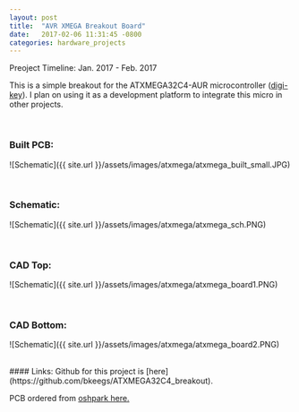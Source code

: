 ```yaml
---
layout: post
title:  "AVR XMEGA Breakout Board"
date:   2017-02-06 11:31:45 -0800
categories: hardware_projects
---
```


Preoject Timeline: Jan. 2017 - Feb. 2017

This is a simple breakout for the ATXMEGA32C4-AUR microcontroller ([digi-key](https://www.digikey.com/product-detail/en/microchip-technology/ATXMEGA32C4-AUR/ATXMEGA32C4-AURCT-ND/4119397)). I plan on using it as a development platform to integrate this micro in other projects.


<br>

### Built PCB:
![Schematic]({{ site.url }}/assets/images/atxmega/atxmega_built_small.JPG)

<br>

### Schematic:
![Schematic]({{ site.url }}/assets/images/atxmega/atxmega_sch.PNG)

<br>

### CAD Top:
![Schematic]({{ site.url }}/assets/images/atxmega/atxmega_board1.PNG)

<br>

### CAD Bottom:
![Schematic]({{ site.url }}/assets/images/atxmega/atxmega_board2.PNG)

<br>
#### Links:
Github for this project is [here](https://github.com/bkeegs/ATXMEGA32C4_breakout).

PCB ordered from [oshpark here.](https://oshpark.com/shared_projects/xi5Up9Yd)
